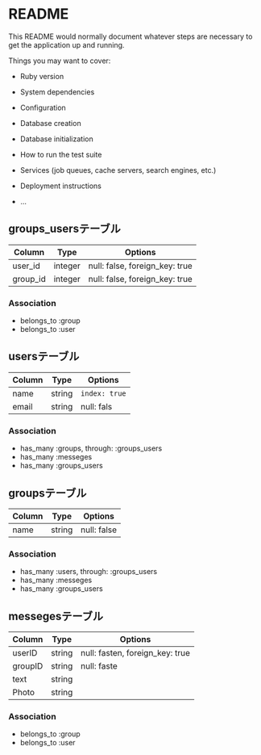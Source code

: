 # README

This README would normally document whatever steps are necessary to get the
application up and running.

Things you may want to cover:

* Ruby version

* System dependencies

* Configuration

* Database creation

* Database initialization

* How to run the test suite

* Services (job queues, cache servers, search engines, etc.)

* Deployment instructions

* ...



## groups_usersテーブル

|Column|Type|Options|
|------|----|-------|
|user_id|integer|null: false, foreign_key: true|
|group_id|integer|null: false, foreign_key: true|

### Association
- belongs_to :group
- belongs_to :user


## usersテーブル
|Column|Type|Options|
|------|----|-------|
|name|string|`index: true`|
|email|string|null: fals|

### Association
- has_many :groups, through:  :groups_users
- has_many :messeges
- has_many :groups_users


## groupsテーブル
|Column|Type|Options|
|------|----|-------|
|name|string|null: false|

### Association
- has_many :users, through: :groups_users
- has_many :messeges
- has_many :groups_users


## messegesテーブル
|Column|Type|Options|
|------|----|-------|
|userID|string|null: fasten, foreign_key: true|
|groupID|string|null: faste|
|text|string||
|Photo|string||

### Association
- belongs_to :group
- belongs_to :user

